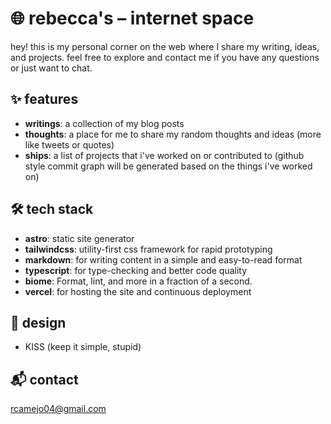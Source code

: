 # 🌐 rebecca's – internet space
hey! this is my personal corner on the web where I share my writing, ideas, and projects. feel free to explore and contact me if you have any questions or just want to chat. 

## ✨ features
- **writings**: a collection of my blog posts
- **thoughts**: a place for me to share my random thoughts and ideas (more like tweets or quotes)
- **ships**: a list of projects that i've worked on or contributed to (github style commit graph will be generated based on the things i've worked on)

## 🛠️ tech stack
- **astro**: static site generator
- **tailwindcss**: utility-first css framework for rapid prototyping
- **markdown**: for writing content in a simple and easy-to-read format
- **typescript**: for type-checking and better code quality 
- **biome**: Format, lint, and more in a fraction of a second.
- **vercel**: for hosting the site and continuous deployment

## 🎨 design
- KISS (keep it simple, stupid) 

## 📬 contact
rcamejo04@gmail.com
